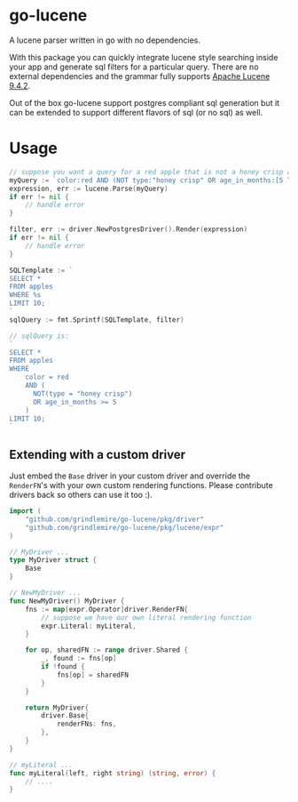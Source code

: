 # go-lucene

A lucene parser written in go with no dependencies.

With this package you can quickly integrate lucene style searching inside your app and generate sql filters for a particular query. There are no external dependencies and the grammar fully supports [Apache Lucene 9.4.2](https://lucene.apache.org/core/9_4_2/queryparser/org/apache/lucene/queryparser/classic/package-summary.html#package.description).

Out of the box go-lucene support postgres compliant sql generation but it can be extended to support different flavors of sql (or no sql) as well.

# Usage

```go
// suppose you want a query for a red apple that is not a honey crisp and is younger than 5 months old
myQuery := `color:red AND (NOT type:"honey crisp" OR age_in_months:[5 TO *])`
expression, err := lucene.Parse(myQuery)
if err != nil {
    // handle error
}

filter, err := driver.NewPostgresDriver().Render(expression)
if err != nil {
    // handle error
}

SQLTemplate := `
SELECT *
FROM apples
WHERE %s
LIMIT 10;
`
sqlQuery := fmt.Sprintf(SQLTemplate, filter)

// sqlQuery is:
`
SELECT *
FROM apples
WHERE
    color = red
    AND (
      NOT(type = "honey crisp")
      OR age_in_months >= 5
    )
LIMIT 10;
`
```

## Extending with a custom driver

Just embed the `Base` driver in your custom driver and override the `RenderFN`'s with your own custom rendering functions. Please contribute drivers back so others can use it too :).

```Go
import (
    "github.com/grindlemire/go-lucene/pkg/driver"
    "github.com/grindlemire/go-lucene/pkg/lucene/expr"
)

// MyDriver ...
type MyDriver struct {
	Base
}

// NewMyDriver ...
func NewMyDriver() MyDriver {
	fns := map[expr.Operator]driver.RenderFN{
        // suppose we have our own literal rendering function
		expr.Literal: myLiteral,
	}

	for op, sharedFN := range driver.Shared {
		_, found := fns[op]
		if !found {
			fns[op] = sharedFN
		}
	}

	return MyDriver{
		driver.Base{
			renderFNs: fns,
		},
	}
}

// myLiteral ...
func myLiteral(left, right string) (string, error) {
    // ....
}
```
